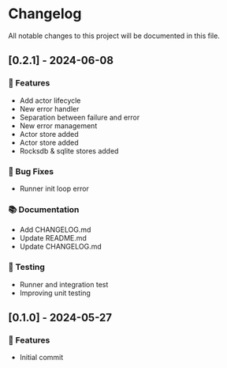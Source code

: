 # Changelog

All notable changes to this project will be documented in this file.

## [0.2.1] - 2024-06-08

### 🚀 Features

- Add actor lifecycle
- New error handler
- Separation between failure and error
- New error management
- Actor store added
- Actor store added
- Rocksdb & sqlite stores added

### 🐛 Bug Fixes

- Runner init loop error

### 📚 Documentation

- Add CHANGELOG.md
- Update README.md
- Update CHANGELOG.md

### 🧪 Testing

- Runner and integration test
- Improving unit testing

## [0.1.0] - 2024-05-27

### 🚀 Features

- Initial commit

<!-- generated by git-cliff -->
